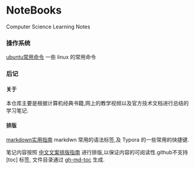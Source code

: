 # NoteBooks
 Computer Science Learning Notes 

### 操作系统

[ubuntu常用命令](https://github.com/Gugibv/NoteBooks/blob/master/docs/ubuntu%E5%B8%B8%E7%94%A8%E5%91%BD%E4%BB%A4.md)  一些 linux 的常用命令

### 后记

#### 关于

本仓库主要是根据计算机经典书籍,网上的教学视频以及官方技术文档进行总结的学习笔记.

#### 排版

[markdown实用指南](https://github.com/Gugibv/NoteBooks/blob/master/docs/Markdown%E5%AE%9E%E7%94%A8%E6%8C%87%E5%8D%97.md) markdwn 常用的语法标签,及 Typora 的一些常用的快捷键.

笔记内容按照 [中文文案排版指南](https://mazhuang.org/wiki/chinese-copywriting-guidelines/) 进行排版,以保证内容的可阅读性.github不支持 [toc] 标签, 文件目录通过 [gh-md-toc](https://github.com/ekalinin/github-markdown-toc) 生成.



